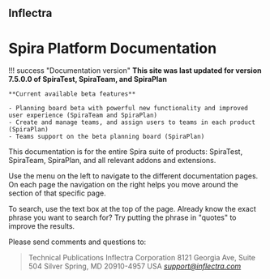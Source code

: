 ## Inflectra
# Spira Platform Documentation

!!! success "Documentation version"
    **This site was last updated for version 7.5.0.0 of SpiraTest, SpiraTeam, and SpiraPlan**

    **Current available beta features**

    - Planning board beta with powerful new functionality and improved user experience (SpiraTeam and SpiraPlan)
    - Create and manage teams, and assign users to teams in each product (SpiraPlan)
    - Teams support on the beta planning board (SpiraPlan)


This documentation is for the entire Spira suite of products: SpiraTest, SpiraTeam, SpiraPlan, and all relevant addons and extensions. 

Use the menu on the left to navigate to the different documentation pages. On each page the navigation on the right helps you move around the section of that specific page.

To search, use the text box at the top of the page. Already know the exact phrase you want to search for? Try putting the phrase in "quotes" to improve the results. 

Please send comments and questions to:

> Technical Publications
> Inflectra Corporation
> 8121 Georgia Ave, Suite 504
> Silver Spring, MD 20910-4957
> USA
> [*support@inflectra.com*](mailto:support@inflectra.com)
